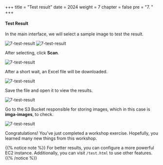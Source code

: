 +++
title = "Test result"
date = 2024
weight = 7
chapter = false
pre = "7. "
+++

#### Test Result

In the main interface, we will select a sample image to test the result.

![7-test-result](/images/7-test-result/7-1-open-app-and-prepare-to-test.png)
![7-test-result](/images/7-test-result/7-2-choose-image.png)

After selecting, click **Scan**.

![7-test-result](/images/7-test-result/7-3-upload-image.png)

After a short wait, an Excel file will be downloaded.

![7-test-result](/images/7-test-result/7-4-save-excel-file.png)

Save the file and open it to view the results.

![7-test-result](/images/7-test-result/7-5-view-result.png)

Go to the S3 Bucket responsible for storing images, which in this case is **imga-images**, to check.

![7-test-result](/images/7-test-result/7-6-view-images.png)

Congratulations! You've just completed a workshop exercise. Hopefully, you learned many new things from this workshop.

{{% notice note %}}
For better results, you can configure a more powerful EC2 instance. Additionally, you can visit `/test.html` to use other features.
{{% /notice %}}
